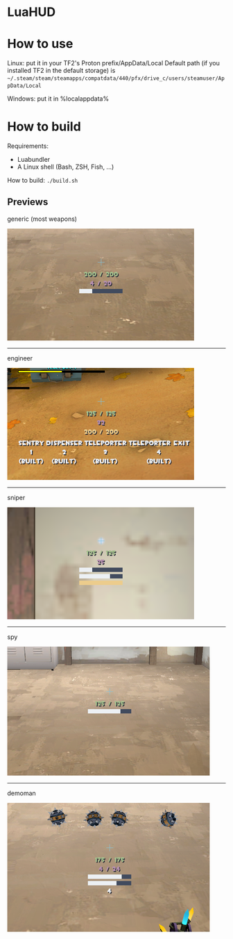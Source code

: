 # LuaHUD

# How to use

Linux: put it in your TF2's Proton prefix/AppData/Local
 Default path (if you installed TF2 in the default storage) is `~/.steam/steam/steamapps/compatdata/440/pfx/drive_c/users/steamuser/AppData/Local`

Windows: put it in %localappdata%

# How to build

Requirements:

- Luabundler
- A Linux shell (Bash, ZSH, Fish, ...)

How to build: `./build.sh`

## Previews

generic (most weapons)

![Most weapons](previews/generic.png)

---

engineer

![Engineer](previews/engineer.png)

---

sniper

![alt text](previews/sniper.png)

---

spy

![alt text](previews/spy.png)

---

demoman

![alt text](previews/demo.png)